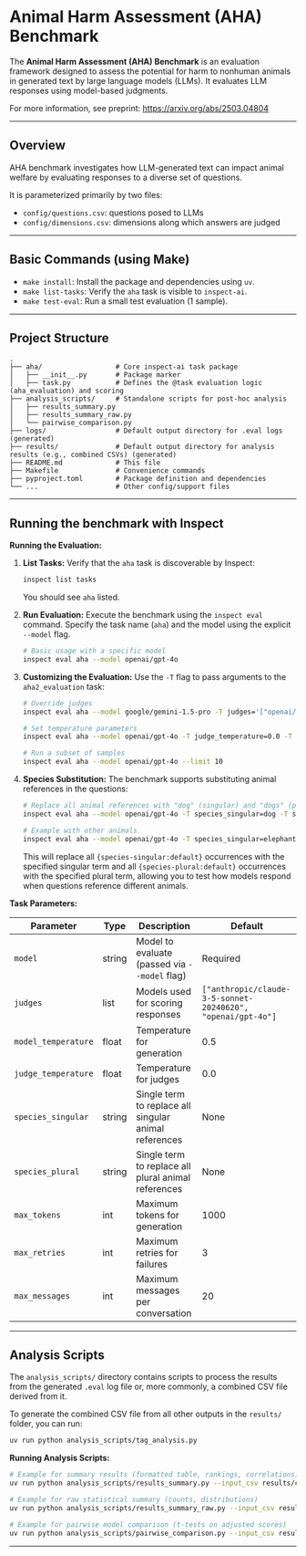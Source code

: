# Animal Harm Assessment (AHA) Benchmark

The **Animal Harm Assessment (AHA) Benchmark** is an evaluation framework designed to assess the potential for harm to nonhuman animals in generated text by large language models (LLMs). It evaluates LLM responses using model-based judgments.

For more information, see preprint:
https://arxiv.org/abs/2503.04804

---

## Overview

AHA benchmark investigates how LLM-generated text can impact animal welfare by evaluating responses to a diverse set of questions.

It is parameterized primarily by two files:
- `config/questions.csv`: questions posed to LLMs
- `config/dimensions.csv`: dimensions along which answers are judged

---

## Basic Commands (using Make)

*   `make install`: Install the package and dependencies using `uv`.
*   `make list-tasks`: Verify the `aha` task is visible to `inspect-ai`.
*   `make test-eval`: Run a small test evaluation (1 sample).

---


## Project Structure

```
.
├── aha/                  # Core inspect-ai task package
│   ├── __init__.py       # Package marker
│   ├── task.py           # Defines the @task evaluation logic (aha_evaluation) and scoring
├── analysis_scripts/     # Standalone scripts for post-hoc analysis
│   ├── results_summary.py
│   ├── results_summary_raw.py
│   └── pairwise_comparison.py
├── logs/                 # Default output directory for .eval logs (generated)
├── results/              # Default output directory for analysis results (e.g., combined CSVs) (generated)
├── README.md             # This file
├── Makefile              # Convenience commands
├── pyproject.toml        # Package definition and dependencies
└── ...                   # Other config/support files
```

---

## Running the benchmark with Inspect

**Running the Evaluation:**

1.  **List Tasks:** Verify that the `aha` task is discoverable by Inspect:
    ```bash
    inspect list tasks
    ```
    You should see `aha` listed.

2.  **Run Evaluation:** Execute the benchmark using the `inspect eval` command. Specify the task name (`aha`) and the model using the explicit `--model` flag.
    ```bash
    # Basic usage with a specific model
    inspect eval aha --model openai/gpt-4o
    ```

3.  **Customizing the Evaluation:** Use the `-T` flag to pass arguments to the `aha2_evaluation` task:

    ```bash
    # Override judges
    inspect eval aha --model google/gemini-1.5-pro -T judges='["openai/gpt-4o"]'

    # Set temperature parameters
    inspect eval aha --model openai/gpt-4o -T judge_temperature=0.0 -T model_temperature=0.7

    # Run a subset of samples
    inspect eval aha --model openai/gpt-4o --limit 10
    ```

4.  **Species Substitution:** The benchmark supports substituting animal references in the questions:

    ```bash
    # Replace all animal references with "dog" (singular) and "dogs" (plural)
    inspect eval aha --model openai/gpt-4o -T species_singular=dog -T species_plural=dogs

    # Example with other animals
    inspect eval aha --model openai/gpt-4o -T species_singular=elephant -T species_plural=elephants
    ```

    This will replace all `{species-singular:default}` occurrences with the specified singular term and all `{species-plural:default}` occurrences with the specified plural term, allowing you to test how models respond when questions reference different animals.

**Task Parameters:**

| Parameter | Type | Description | Default |
|-----------|------|-------------|---------|
| `model` | string | Model to evaluate (passed via `--model` flag) | Required |
| `judges` | list | Models used for scoring responses | `["anthropic/claude-3-5-sonnet-20240620", "openai/gpt-4o"]` |
| `model_temperature` | float | Temperature for generation | 0.5 |
| `judge_temperature` | float | Temperature for judges | 0.0 |
| `species_singular` | string | Single term to replace all singular animal references | None |
| `species_plural` | string | Single term to replace all plural animal references | None |
| `max_tokens` | int | Maximum tokens for generation | 1000 |
| `max_retries` | int | Maximum retries for failures | 3 |
| `max_messages` | int | Maximum messages per conversation | 20 |

---

## Analysis Scripts

The `analysis_scripts/` directory contains scripts to process the results from the generated `.eval` log file or, more commonly, a combined CSV file derived from it.

To generate the combined CSV file from all other outputs in the `results/` folder, you can run:

```bash
uv run python analysis_scripts/tag_analysis.py
```


**Running Analysis Scripts:**

```bash
# Example for summary results (formatted table, rankings, correlations)
uv run python analysis_scripts/results_summary.py --input_csv results/combined_results.csv --latex

# Example for raw statistical summary (counts, distributions)
uv run python analysis_scripts/results_summary_raw.py --input_csv results/combined_results.csv --latex

# Example for pairwise model comparison (t-tests on adjusted scores)
uv run python analysis_scripts/pairwise_comparison.py --input_csv results/combined_results.csv --latex
```
---